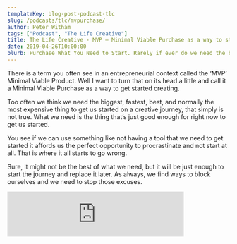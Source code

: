 ```yaml
---
templateKey: blog-post-podcast-tlc
slug: /podcasts/tlc/mvpurchase/
author: Peter Witham
tags: ["Podcast", "The Life Creative"]
title: The Life Creative - MVP – Minimal Viable Purchase as a way to stop procrastinating
date: 2019-04-26T10:00:00
blurb: Purchase What You Need to Start. Rarely if ever do we need the best version of something to start our creative journey, we just need the one that is good enough. Read/Listen on and stop the excuses.
---
```


There is a term you often see in an entrepreneurial context called the ‘MVP’ Minimal Viable Product. Well I want to turn that on its head a little and call it a Minimal Viable Purchase as a way to get started creating.

Too often we think we need the biggest, fastest, best, and normally the most expensive thing to get us started on a creative journey, that simply is not true. What we need is the thing that’s just good enough for right now to get us started.

You see if we can use something like not having a tool that we need to get started it affords us the perfect opportunity to procrastinate and not start at all. That is where it all starts to go wrong.

Sure, it might not be the best of what we need, but it will be just enough to start the journey and replace it later. As always, we find ways to block ourselves and we need to stop those excuses.

<iframe src="https://anchor.fm/peter-witham/embed/episodes/Use-the-MVP-to-start-on-your-journey-to-creativity-e3pe9d" height="102" width="400" frameborder="0" scrolling="no"></iframe>
